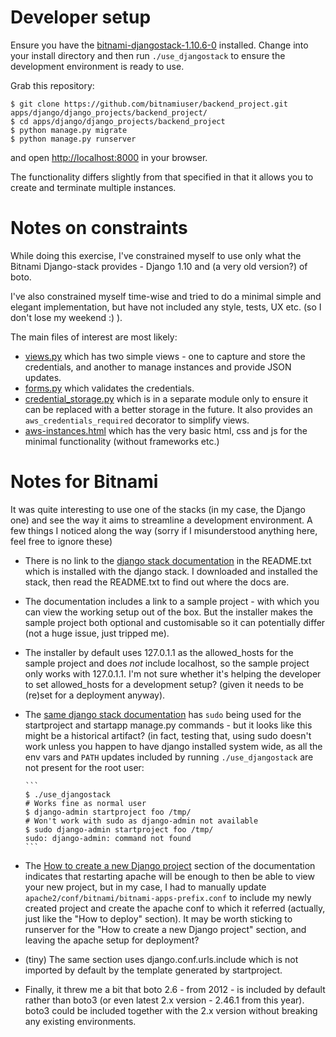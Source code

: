 Developer setup
===============

Ensure you have the [bitnami-djangostack-1.10.6-0](https://bitnami.com/redirect/to/144029/bitnami-djangostack-1.10.6-0-linux-x64-installer.run)
installed. Change into your install directory and then run `./use_djangostack` to ensure the
development environment is ready to use.

Grab this repository:

    $ git clone https://github.com/bitnamiuser/backend_project.git apps/django/django_projects/backend_project/
    $ cd apps/django/django_projects/backend_project
    $ python manage.py migrate
    $ python manage.py runserver

and open [http://localhost:8000](http://localhost:8000) in your browser.

The functionality differs slightly from that specified in that it allows you to
create and terminate multiple instances.

Notes on constraints
====================

While doing this exercise, I've constrained myself to use only what the Bitnami
Django-stack provides - Django 1.10 and (a very old version?) of boto.

I've also constrained myself time-wise and tried to do a minimal simple and
elegant implementation, but have not included any style, tests, UX etc. (so I
don't lose my weekend :) ).

The main files of interest are most likely:
 * [views.py](aws_launch_demo/views.py) which has two simple views - one to
   capture and store the credentials, and another to manage instances and
   provide JSON updates.
 * [forms.py](aws_launch_demo/forms.py) which validates the credentials.
 * [credential_storage.py](aws_launch_demo/credential_storage.py) which
   is in a separate module only to ensure it can be replaced with a better
   storage in the future. It also provides an `aws_credentials_required`
   decorator to simplify views.
 * [aws-instances.html](aws_launch_demo/templates/aws-instances.html) which has
   the very basic html, css and js for the minimal functionality (without frameworks etc.)


Notes for Bitnami
=================

It was quite interesting to use one of the stacks (in my case, the Django
one) and see the way it aims to streamline a development environment. A few
things I noticed along the way (sorry if I misunderstood anything here, feel
free to ignore these)
 * There is no link to the [django stack
   documentation](https://docs.bitnami.com/installer/infrastructure/django/) in
   the README.txt which is installed with the django stack. I downloaded and
   installed the stack, then read the README.txt to find out where the docs are.
 * The documentation includes a link to a sample project - with which you can
   view the working setup out of the box. But the installer makes the sample
   project both optional and customisable so it can potentially differ (not a
   huge issue, just tripped me).
 * The installer by default uses 127.0.1.1 as the allowed_hosts for the sample
   project and does *not* include localhost, so the sample project only works
   with 127.0.1.1. I'm not sure whether it's helping the developer to set
   allowed_hosts for a development setup? (given it needs to be (re)set for a
   deployment anyway).
 * The [same django stack documentation](https://docs.bitnami.com/installer/infrastructure/django/)
   has `sudo` being used for the startproject and startapp manage.py commands -
   but it looks like this might be a historical artifact? (in fact, testing
   that, using sudo doesn't work unless you happen to have django installed
   system wide, as all the env vars and `PATH` updates included by running
   `./use_djangostack` are not present for the root user:

       ```
       $ ./use_djangostack
       # Works fine as normal user
       $ django-admin startproject foo /tmp/
       # Won't work with sudo as django-admin not available
       $ sudo django-admin startproject foo /tmp/
       sudo: django-admin: command not found
       ```

 * The [How to create a new Django
   project](https://docs.bitnami.com/installer/infrastructure/django/#how-to-create-a-new-django-project)
   section of the documentation indicates that restarting apache will be enough
   to then be able to view your new project, but in my case, I had to manually
   update `apache2/conf/bitnami/bitnami-apps-prefix.conf` to include my newly
   created project and create the apache conf to which it referred (actually,
   just like the "How to deploy" section). It may be worth sticking to runserver for
   the "How to create a new Django project" section, and leaving the apache setup
   for deployment?
 * (tiny) The same section uses django.conf.urls.include which is not imported by
   default by the template generated by startproject.
 * Finally, it threw me a bit that boto 2.6 - from 2012 - is included by
   default rather than boto3 (or even latest 2.x version - 2.46.1 from this
   year). boto3 could be included together with the 2.x version without
   breaking any existing environments.
